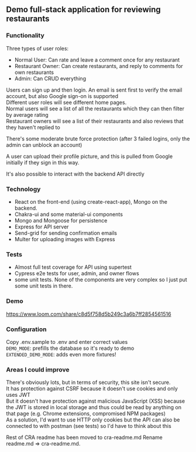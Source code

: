 ## Demo full-stack application for reviewing restaurants

### Functionality
Three types of user roles:

* Normal User: Can rate and leave a comment once for any restaurant
* Restaurant Owner: Can create restaurants, and reply to comments for own restaurants
* Admin: Can CRUD everything

Users can sign up and then login. An email is sent first to verify the email account, but also Google sign-on is supported  
Different user roles will see different home pages.  
Normal users will see a list of all the restaurants which they can then filter by average rating  
Restaurant owners will see a list of their restaurants and also reviews that they haven't replied to  

There's some moderate brute force protection (after 3 failed logins, only the admin can unblock an account)

A user can upload their profile picture, and this is pulled from Google initially if they sign in this way.

It's also possible to interact with the backend API directly
    
### Technology
* React on the front-end (using create-react-app), Mongo on the backend.
* Chakra-ui and some material-ui components
* Mongo and Mongoose for persistence
* Express for API server
* Send-grid for sending confirmation emails
* Multer for uploading images with Express


### Tests
* Almost full test coverage for API using supertest
* Cypress e2e tests for user, admin, and owner flows
* some unit tests.  None of the components are very complex so I just put some unit tests in there.

### Demo
https://www.loom.com/share/c8d5f758d5b249c3a6b7ff2854561516

### Configuration
Copy .env.sample to .env and enter correct values  
`DEMO_MODE`: prefills the database so it's ready to demo  
`EXTENDED_DEMO_MODE`: adds even more fixtures!



### Areas I could improve
There's obviously lots, but in terms of security, this site isn't secure.  
It has protection against CSRF because it doesn't use cookies and only uses JWT  
But it doesn't have protection against malicious JavaScript (XSS) because the JWT is stored in local storage and thus could be read by anything on that page (e.g. Chrome extensions, compromised NPM packages)  
As a solution, I'd want to use HTTP only cookies but the API can also be connected to with postman (see tests) so I'd have to think about this




Rest of CRA readme has been moved to cra-readme.md
Rename readme.md => cra-readme.md.  


